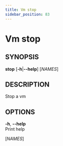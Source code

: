 ```yaml
---
title: Vm stop
sidebar_position: 83
---
```


# Vm stop

## SYNOPSIS

**stop** \[**-h**\|**--help**\] \[*NAMES*\]

## DESCRIPTION

Stop a vm

## OPTIONS

**-h**, **--help**  
Print help

\[*NAMES*\]  
